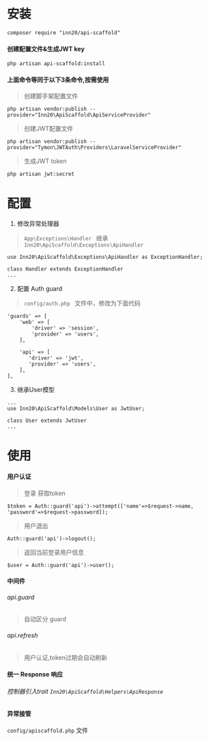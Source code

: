 


# 安装

```
composer require "inn20/api-scaffold"
```

#### 创建配置文件&生成JWT key
```
php artisan api-scaffold:install
```

#### 上面命令等同于以下3条命令,按需使用

> 创建脚手架配置文件

```
php artisan vendor:publish --provider="Inn20\ApiScaffold\ApiServiceProvider"
```
> 创建JWT配置文件

```
php artisan vendor:publish --provider="Tymon\JWTAuth\Providers\LaravelServiceProvider"
```
> 生成JWT token

```
php artisan jwt:secret
```

# 配置

1. 修改异常处理器

> `App\Exceptions\Handler ` 继承 `Inn20\ApiScaffold\Exceptions\ApiHandler`

```
use Inn20\ApiScaffold\Exceptions\ApiHandler as ExceptionHandler;

class Handler extends ExceptionHandler
...
```

2. 配置 Auth guard
> `config/auth.php ` 文件中，修改为下面代码

```
'guards' => [
    'web' => [
        'driver' => 'session',
        'provider' => 'users',
    ],

    'api' => [
       'driver' => 'jwt',
       'provider' => 'users',
    ],
],
```

3. 继承User模型

```
...
use Inn20\ApiScaffold\Models\User as JwtUser;

class User extends JwtUser
...
```

# 使用

#### 用户认证
> 登录 获取token

```
$token = Auth::guard('api')->attempt(['name'=>$request->name, 'password'=>$request->password]);
```
> 用户退出

```
Auth::guard('api')->logout();
```
> 返回当前登录用户信息

```
$user = Auth::guard('api')->user();
```

#### 中间件
###### api.guard
> 自动区分 guard

###### api.refresh
> 用户认证,token过期会自动刷新

#### 统一 Response 响应
###### 控制器引入trait `Inn20\ApiScaffold\Helpers\ApiResponse`


#### 异常接管
`config/apiscaffold.php` 文件
